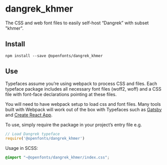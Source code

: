 
# dangrek_khmer

The CSS and web font files to easily self-host “Dangrek” with subset "khmer".

## Install

`npm install --save @openfonts/dangrek_khmer`

## Use

Typefaces assume you’re using webpack to process CSS and files. Each typeface
package includes all necessary font files (woff2, woff) and a CSS file with
font-face declarations pointing at these files.

You will need to have webpack setup to load css and font files. Many tools built
with Webpack will work out of the box with Typefaces such as [Gatsby](https://github.com/gatsbyjs/gatsby)
and [Create React App](https://github.com/facebookincubator/create-react-app).

To use, simply require the package in your project’s entry file e.g.

```javascript
// Load Dangrek typeface
require('@openfonts/dangrek_khmer')
```

Usage in SCSS:
```scss
@import "~@openfonts/dangrek_khmer/index.css";
```
